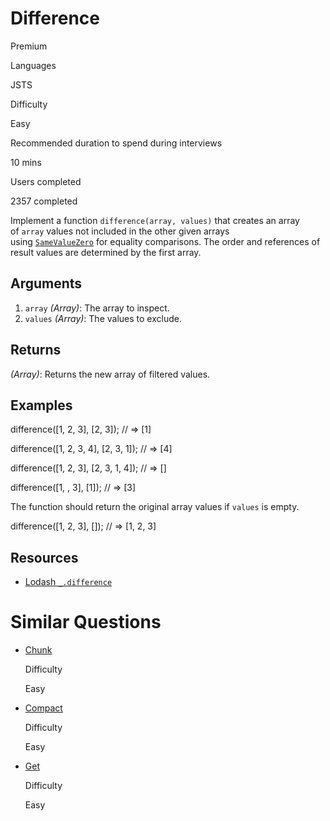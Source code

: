 # Difference

Premium

Languages

JSTS

Difficulty

Easy

Recommended duration to spend during interviews

10 mins

Users completed

2357 completed

Implement a function `difference(array, values)` that creates an array of `array` values not included in the other given arrays using [`SameValueZero`](http://ecma-international.org/ecma-262/7.0/#sec-samevaluezero) for equality comparisons. The order and references of result values are determined by the first array.

## Arguments

1. `array` _(Array)_: The array to inspect.
2. `values` _(Array)_: The values to exclude.

## Returns

_(Array)_: Returns the new array of filtered values.

## Examples

difference([1, 2, 3], [2, 3]); // => [1]

difference([1, 2, 3, 4], [2, 3, 1]); // => [4]

difference([1, 2, 3], [2, 3, 1, 4]); // => []

difference([1, , 3], [1]); // => [3]

The function should return the original array values if `values` is empty.

difference([1, 2, 3], []); // => [1, 2, 3]

## Resources

- [Lodash `_.difference`](https://lodash.com/docs/#difference)

# Similar Questions

- [Chunk](https://www.greatfrontend.com/questions/javascript/chunk)
    
    Difficulty
    
    Easy
    
- [Compact](https://www.greatfrontend.com/questions/javascript/compact)
    
    Difficulty
    
    Easy
    
- [Get](https://www.greatfrontend.com/questions/javascript/get)
    
    Difficulty
    
    Easy